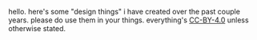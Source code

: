 hello. here's some "design things" i have created over the past couple years.
please do use them in your things. 
everything's [CC-BY-4.0](https://creativecommons.org/licenses/by/4.0/) unless 
otherwise stated.

